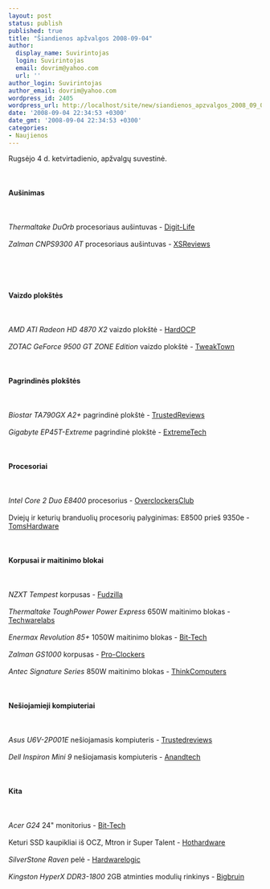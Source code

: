 ```yaml
---
layout: post
status: publish
published: true
title: "Šiandienos apžvalgos 2008-09-04"
author:
  display_name: Suvirintojas
  login: Suvirintojas
  email: dovrim@yahoo.com
  url: ''
author_login: Suvirintojas
author_email: dovrim@yahoo.com
wordpress_id: 2405
wordpress_url: http://localhost/site/new/siandienos_apzvalgos_2008_09_04/
date: '2008-09-04 22:34:53 +0300'
date_gmt: '2008-09-04 22:34:53 +0300'
categories:
- Naujienos
---
```

<p>Rugsėjo 4 d. ketvirtadienio, apžvalgų suvestinė.<br />
<br><br />
<br><b>Aušinimas</b><br />
<br><br />
<br><i>Thermaltake DuOrb</i> procesoriaus aušintuvas - <a class="ns" href="http://www.digit-life.com/articles3/cpu/tt-duorb-cooler-july2k8-p1.html">Digit-Life</a><br />
<br><i>Zalman CNPS9300 AT</i> procesoriaus aušintuvas - <a class="ns" href="http://www.xsreviews.co.uk/reviews/cpu-coolers/zalman-cnps9300-at/">XSReviews</a><br />
<br><br />
<br><br />
<br><b>Vaizdo plokštės</b><br />
<br><br />
<br><i>AMD ATI Radeon HD 4870 X2</i> vaizdo plokštė - <a class="ns" href="http://enthusiast.hardocp.com/article.html?art=MTU0OSwxLCxoZW50aHVzaWFzdA==">HardOCP</a><br />
<br><i>ZOTAC GeForce 9500 GT ZONE Edition</i> vaizdo plokštė - <a class="ns" href="http://www.tweaktown.com/reviews/1583/zotac_geforce_9500_gt_zone_edition_graphics_card/index.html">TweakTown</a><br />
<br><br />
<br><b>Pagrindinės plokštės</b><br />
<br><br />
<br><i>Biostar TA790GX A2+</i> pagrindinė plokštė - <a class="ns" href="http://www.trustedreviews.com/motherboards/review/2008/09/04/Biostar-TA790GX-A2-/p1">TrustedReviews</a><br />
<br><i>Gigabyte EP45T-Extreme</i> pagrindinė plokštė - <a class="ns" href="http://www.extremetech.com/article2/0,2845,2329400,00.asp?kc=ETRSS02129TX1K0000532">ExtremeTech</a><br />
<br><br />
<br><b>Procesoriai</b><br />
<br><br />
<br><i>Intel Core 2 Duo E8400</i> procesorius - <a class="ns" href="http://www.overclockersclub.com/reviews/intel_e8400/">OverclockersClub</a><br />
<br>Dviejų ir keturių branduolių procesorių palyginimas: E8500 prieš 9350e - <a class="ns" href="http://www.tomshardware.com/reviews/e8500-phenom-9350e,2010.html">TomsHardware</a><br />
<br><br />
<br><b>Korpusai ir maitinimo blokai</b><br />
<br><br />
<br><i>NZXT Tempest</i> korpusas - <a class="ns" href="http://www.fudzilla.com/index.php?option=com_content&task=view&id=9259&Itemid=1">Fudzilla</a><br />
<br><i>Thermaltake ToughPower Power Express</i> 650W maitinimo blokas - <a class="ns" href="http://www.techwarelabs.com/reviews/PowerSupply/thermaltake_toughpower_vga_express_650w/">Techwarelabs</a><br />
<br><i>Enermax Revolution 85+</i> 1050W maitinimo blokas - <a class="ns" href="http://www.bit-tech.net/hardware/2008/09/04/first-look-enermax-revolution-85-psu/1">Bit-Tech</a><br />
<br><i>Zalman GS1000</i> korpusas - <a class="ns" href="http://www.pro-clockers.com/reviews/?id=97">Pro-Clockers</a><br />
<br><i>Antec Signature Series</i> 850W maitinimo blokas - <a class="ns" href="http://www.thinkcomputers.org/index.php?x=reviews&id=827">ThinkComputers</a><br />
<br><br />
<br><b>Nešiojamieji kompiuteriai</b><br />
<br><br />
<br><i>Asus U6V-2P001E</i> nešiojamasis kompiuteris - <a class="ns" href="http://www.trustedreviews.com/notebooks/review/2008/09/04/Asus-U6V-2P001E-12-1in-Centrino-2-Notebook/p1">Trustedreviews</a><br />
<br><i>Dell Inspiron Mini 9</i> nešiojamasis kompiuteris - <a class="ns" href="http://www.anandtech.com/mobile/showdoc.aspx?i=3399">Anandtech</a><br />
<br><br />
<br><b>Kita</b><br />
<br><br />
<br><i>Acer G24</i> 24&quot; monitorius - <a class="ns" href="http://www.bit-tech.net/hardware/2008/09/04/acer-g24-widescreen-gaming-monitor/1">Bit-Tech</a><br />
<br>Keturi SSD kaupikliai iš OCZ, Mtron ir Super Talent - <a class="ns" href="http://www.hothardware.com/Articles/FourWay-SSD-RoundUp-OCZ-Super-Talent-Mtron/">Hothardware</a><br />
<br><i>SilverStone Raven</i> pelė - <a class="ns" href="http://hardwarelogic.com/news/138/ARTICLE/4299/2008-09-04.html">Hardwarelogic</a><br />
<br><i>Kingston HyperX DDR3-1800</i> 2GB atminties modulių rinkinys - <a class="ns" href="http://www.bigbruin.com/2008/hyperx1800_1">Bigbruin</a><br />
<br><br />
<br><br />
<br></p>
